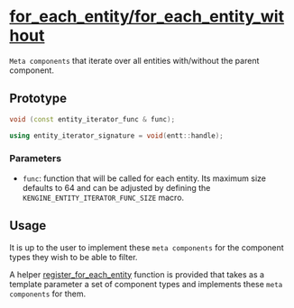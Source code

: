 # [for_each_entity/for_each_entity_without](for_each_entity.hpp)

`Meta components` that iterate over all entities with/without the parent component.

## Prototype

```cpp
void (const entity_iterator_func & func);

using entity_iterator_signature = void(entt::handle);
```

### Parameters

* `func`: function that will be called for each entity. Its maximum size defaults to 64 and can be adjusted by defining the `KENGINE_ENTITY_ITERATOR_FUNC_SIZE` macro.

## Usage

It is up to the user to implement these `meta components` for the component types they wish to be able to filter.

A helper [register_for_each_entity](../helpers/meta/impl/register_for_each_entity.md) function is provided that takes as a template parameter a set of component types and implements these `meta components` for them.